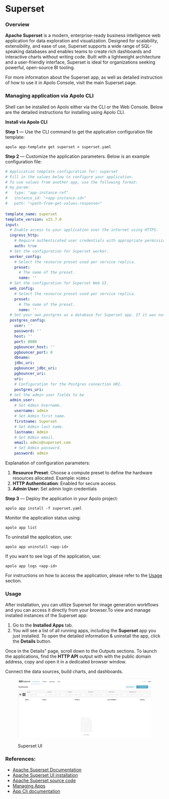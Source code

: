 # Superset

### Overview <a href="#overview" id="overview"></a>

**Apache Superset** is a modern, enterprise-ready business intelligence web application for data exploration and visualization. Designed for scalability, extensibility, and ease of use, Superset supports a wide range of SQL-speaking databases and enables teams to create rich dashboards and interactive charts without writing code. Built with a lightweight architecture and a user-friendly interface, Superset is ideal for organizations seeking powerful, open-source BI tooling.

For more information about the Superset app, as well as detailed instruction of how to use it in Apolo Console, visit the main Superset page.

### Managing application via Apolo CLI <a href="#managing-application-via-apolo-cli" id="managing-application-via-apolo-cli"></a>

Shell can be installed on Apolo either via the CLI or the Web Console. Below are the detailed instructions for installing using Apolo CLI.

**Install via Apolo CLI**

**Step 1** — Use the CLI command to get the application configuration file template:

```
apolo app-template get superset > superset.yaml
```

**Step 2** — Customize the application parameters. Below is an example configuration file:

```yaml
# Application template configuration for: superset
# Fill in the values below to configure your application.
# To use values from another app, use the following format:
# my_param:
#   type: "app-instance-ref"
#   instance_id: "<app-instance-id>"
#   path: "<path-from-get-values-response>"

template_name: superset
template_version: v25.7.0
input:
  # Enable access to your application over the internet using HTTPS.
  ingress_http:
    # Require authenticated user credentials with appropriate permissions for all incoming HTTPS requests to the application.
    auth: true
  # Set the configuration for Superset worker.
  worker_config:
    # Select the resource preset used per service replica.
    preset:
      # The name of the preset.
      name: ''
  # Set the configuration for Superset Web UI.
  web_config:
    # Select the resource preset used per service replica.
    preset:
      # The name of the preset.
      name: ''
  # Set your own postgres as a database for Superset app. If it was not provided, postgres instance will be created within the same app.
  postgres_config:
    user: ''
    password: ''
    host: ''
    port: 8080
    pgbouncer_host: ''
    pgbouncer_port: 0
    dbname:
    jdbc_uri:
    pgbouncer_jdbc_uri:
    pgbouncer_uri:
    uri:
    # Configuration for the Postgres connection URI.
    postgres_uri:
  # Set the admin user fields to be
  admin_user:
    # Set Admin Username.
    username: admin
    # Set Admin first name.
    firstname: Superset
    # Set Admin last name.
    lastname: Admin
    # Set Admin email.
    email: admin@superset.com
    # Set Admin password.
    password: admin
```

Explanation of configuration parameters:

1. **Resource Preset**: Choose a compute preset to define the hardware resources allocated. Example: `H100x1`
2. **HTTP Authentication**: Enabled for secure access.
3. **Admin User:** Set admin login credentials

**Step 3** — Deploy the application in your Apolo project:

```
apolo app install -f superset.yaml
```

Monitor the application status using:

```
apolo app list
```

To uninstall the application, use:

```
apolo app uninstall <app-id>
```

If you want to see logs of the application, use:

```
apolo app logs <app-id>
```

For instructions on how to access the application, please refer to the [Usage](superset.md#usage) section.

### Usage

After installation, you can utilize Superset for image generation workflows and you can access it directly from your browser.To view and manage installed instances of the Superset app:

1. Go to the **Installed Apps** tab.
2. You will see a list of all running apps, including the **Superset** app you just installed. To open the detailed information & uninstall the app, click the **Details** button.

Once in the Details" page, scroll down to the Outputs sections. To launch the applications, find the **HTTP API** output with with the public domain address, copy and open it in a dedicated browser window.

Connect the data sources, build charts, and dashboards.

<figure><img src="../../../../.gitbook/assets/image (54).png" alt=""><figcaption><p>Superset UI</p></figcaption></figure>

### References:

* [Apache Superset Documentation](https://superset.apache.org/docs/intro)
* [Apache Superset UI installation](superset.md)
* [Apache Superset source code](https://github.com/apache/superset)
* [Managing Apps](../managing-apps.md)
* [App Cli documentation](../../)
